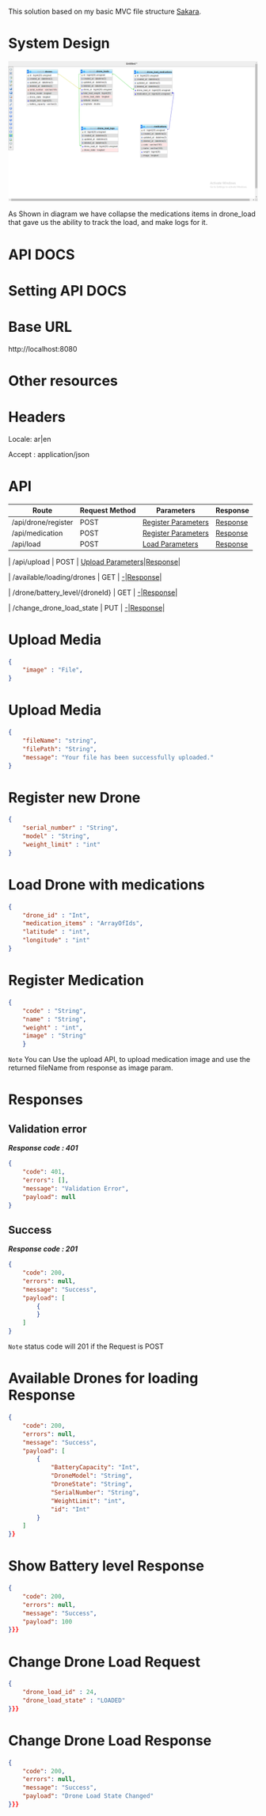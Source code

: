 This solution based on my basic MVC file structure [Sakara](https://github.com/AmrAhmedFekry/Sakara).


# System Design  

![ER Diagram](ER.png)

As Shown in diagram we have collapse the medications items in drone_load that gave us the ability to track the load, and make logs for it.



# API DOCS




# Setting API DOCS

# Base URL
http://localhost:8080

# Other resources 

 
# Headers

Locale: ar|en 

Accept : application/json

# API 

| Route                        | Request Method | Parameters | Response  |
| -----------                  | -----------    |----------- |---------- |
| /api/drone/register          | POST           |  [Register Parameters](#RegisterDrone)|[Response](#Response)|
|/api/medication               |POST           |  [Register Parameters](#RegisterMedication)|[Response](#Response)     |
| /api/load          | POST           |  [Load Parameters](#LoadDrone)|[Response](#Response)|

| /api/upload          | POST           |  [Upload Parameters](#UploadMedia)|[Response](#UploadResponse)|

| /available/loading/drones          | GET  |  [-](#AvailableResponse)|[Response](#AvailableResponse)|


| /drone/battery_level/{droneId}          | GET  |  [-](#showBatteryResponse)|[Response](#showBatteryResponse)|

| /change_drone_load_state          | PUT  |  [-](#ChangeDroneLoadRequest)|[Response](#ChangeDroneLoadResponse)|

# <a name="UploadMedia"> </a> Upload Media 

```json
{
    "image" : "File",
} 
```


# <a name="UploadResponse"> </a> Upload Media 

```json
{
    "fileName": "string",
    "filePath": "String",
    "message": "Your file has been successfully uploaded."
} 
```




# <a name="RegisterDrone"> </a> Register new Drone 

```json
{
    "serial_number" : "String",
    "model" : "String",
    "weight_limit" : "int"
} 
```

# <a name="LoadDrone"> </a> Load Drone with medications 

```json
{
    "drone_id" : "Int",
    "medication_items" : "ArrayOfIds",
    "latitude" : "int", 
    "longitude" : "int"
}
```


# <a name="RegisterMedication"> </a> Register Medication

```json
{
    "code" : "String",
    "name" : "String",
    "weight" : "int", 
    "image" : "String"
    } 
```

`Note` You can Use the upload API, to upload medication image and use the returned fileName from response as image param.


# <a name="Response"> </a> Responses 

## Validation error 
__*Response code : 401*__

```json 
{
    "code": 401,
    "errors": [],
    "message": "Validation Error",
    "payload": null
}
```
## Success  
__*Response code : 201*__
```json 
{
    "code": 200,
    "errors": null,
    "message": "Success",
    "payload": [
        {
        }
    ]
}
```

`Note` status code will 201 if the Request is POST




# <a name="AvailableResponse"> </a> Available Drones for loading Response 

```json
{
    "code": 200,
    "errors": null,
    "message": "Success",
    "payload": [
        {
            "BatteryCapacity": "Int",
            "DroneModel": "String",
            "DroneState": "String",
            "SerialNumber": "String",
            "WeightLimit": "int",
            "id": "Int"
        }
    ]
}} 
```


# <a name="showBatteryResponse"> </a> Show Battery level Response 

```json
{
    "code": 200,
    "errors": null,
    "message": "Success",
    "payload": 100
}}}
```

# <a name="ChangeDroneLoadRequest"> </a> Change Drone Load Request 

```json
{
    "drone_load_id" : 24,
    "drone_load_state" : "LOADED"
}}} 

```
# <a name="ChangeDroneLoadResponse"> </a> Change Drone Load Response 

```json
{
    "code": 200,
    "errors": null,
    "message": "Success",
    "payload": "Drone Load State Changed"
}}} 

